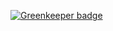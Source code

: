 
[![Greenkeeper badge](https://badges.greenkeeper.io/basarat/demo-scope.svg)](https://greenkeeper.io/)
